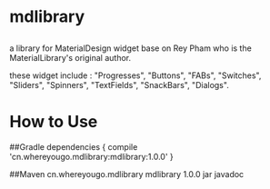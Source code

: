# mdlibrary
##
a library for MaterialDesign widget base on Rey Pham who is the MaterialLibrary's original author.

these widget include :  "Progresses", "Buttons", "FABs", "Switches", "Sliders", "Spinners", "TextFields", "SnackBars", "Dialogs".


# How to Use

##Gradle
	dependencies {
		compile 'cn.whereyougo.mdlibrary:mdlibrary:1.0.0'
	}


##Maven
	<dependency>
        <groupId>cn.whereyougo.mdlibrary</groupId>
        <artifactId>mdlibrary</artifactId>
        <version>1.0.0</version>
        <type>jar</type>
        <classifier>javadoc</classifier>
	</dependency>

